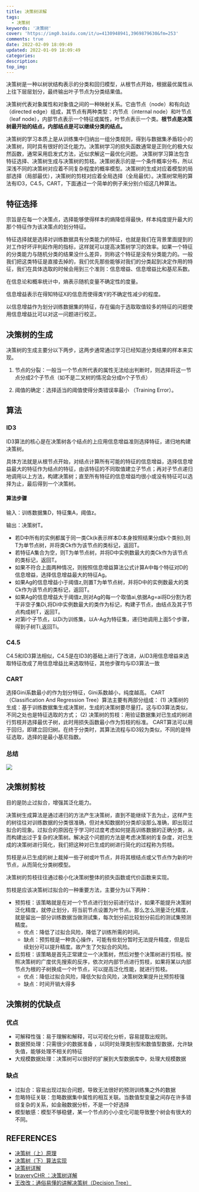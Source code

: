```yaml
---
title: 决策树详解
tags:
  - 决策树
keywords: '决策树'
cover: 'https://img0.baidu.com/it/u=4130948941,3969879630&fm=253'
comments: true
date: 2022-02-09 18:09:49
updated: 2022-01-09 18:09:49
categories:
description:
top_img:
---
```



决策树是一种以树状结构表示的分类和回归模型，从根节点开始，根据最优属性从上往下层层划分，最终输出叶子节点为分类结果值。

决策树代表对象属性和对象值之间的一种映射关系。它由节点（node）和有向边（directed edge）组成，其节点有两种类型：内节点（internal node）和叶节点（leaf node），内部节点表示一个特征或属性，叶节点表示一个类。**根节点是决策树最开始的结点，内部结点是可以继续分类的结点。**

决策树的学习本质上是从训练集中归纳出一组分类规则，得到与数据集矛盾较小的决策树，同时具有很好的泛化能力。决策树学习的损失函数通常是正则化的极大似然函数，通常采用启发式方法，近似求解这一最优化问题。
决策树学习算法包含特征选择、决策树生成与决策树的剪枝。决策树表示的是一个条件概率分布，所以深浅不同的决策树对应着不同复杂程度的概率模型。决策树的生成对应着模型的局部选择（局部最优），决策树的剪枝对应着全局选择（全局最优）。决策树常用的算法有ID3，C4.5，CART，下面通过一个简单的例子来分别介绍这几种算法。

## 特征选择

宗旨是在每一个决策点，选择能够使得样本的熵降低得最快，样本纯度提升最大的那个特征作为该决策点的划分特征。

特征选择就是选择对训练数据具有分类能力的特征，也就是我们在背景里面提到的对工作好坏评判起作用的指标，这样就可以提高决策树学习的效率。如果一个特征的分类能力与随机分类的结果没什么差异，则称这个特征是没有分类能力的。一般我们把这类特征是直接去掉的，我们优先那些能够对我们的分类起到决定作用的特征，我们在具体选取的时候会用到三个准则：信息增益、信息增益比和基尼系数。

在信息论和概率统计中，熵表示随机变量不确定性的度量。

信息增益表示在得知特征X的信息而使得类Y的不确定性减少的程度。

以信息增益作为划分训练数据集的特征，存在偏向于选取取值较多的特征的问题使用信息增益比可以对这一问题进行校正。

## 决策树的生成

决策树的生成主要分以下两步，这两步通常通过学习已经知道分类结果的样本来实现。

1. 节点的分裂：一般当一个节点所代表的属性无法给出判断时，则选择将这一节点分成2个子节点（如不是二叉树的情况会分成n个子节点）

2. 阈值的确定：选择适当的阈值使得分类错误率最小 （Training Error）。

## 算法

### ID3

ID3算法的核心是在决策树各个结点的上应用信息增益准则选择特征，递归地构建决策树。

具体方法就是从根节点开始，对结点计算所有可能的特征的信息增益，选择信息增益最大的特征作为结点的特征，由该特征的不同取值建立子节点；再对子节点递归地调用以上方法，构建决策树；直至所有特征的信息增益均很小或没有特征可以选择为止，最后得到一个决策树。

#### 算法步骤

输入：训练数据集D，特征集A，阈值z。

输出：决策树T。

- 若D中所有的实例都属于同一类Ck(k表示样本D本身按照结果分成k个类别),则T为单节点树，并将类Ck作为该节点的类标记，返回T。
- 若特征A集合为空，则T为单节点树，并将D中实例数最大的类Ck作为该节点的类标记，返回T。
- 如果不符合上面两种情况，则按照信息增益算法公式计算A中每个特征对D的信息增益，选择信息增益最大的特征Ag。
- 如果Ag的信息增益小于阈值z,则置T为单节点树，并将D中的实例数最大的类Ck作为该节点的类标记，返回T。
- 如果Ag的信息增益大于阈值z,则对Ag的每一个取值ai,依据Ag=ai将D分割为若干非空子集Di,将Di中实例数最大的类作为标记，构建子节点，由结点及其子节点构成树T，返回T。
- 对第i个子节点，以Di为训练集，以A-Ag为特征集，递归地调用上面5个步骤，得到子树Ti,返回Ti。

### C4.5

C4.5和ID3算法相似，C4.5是在ID3的基础上进行了改进，从ID3用信息增益来选取特征改成了用信息增益比来选取特征，其他步骤均与ID3算法一致

### CART
选择Gini系数最小的作为划分特征，Gini系数越小，纯度越高。
CART（Classification And Regression Tree）算法主要有两部分组成：
(1) 决策树的生成：基于训练数据集生成决策树，生成的决策树要尽量打。这与ID3算法类似，不同之处也是特征选取的方式；
(2) 决策树的剪枝：用验证数据集对已生成的树进行剪枝并选择最优子树，此时用损失函数最小作为剪枝的标准。
CART算法可以用于回归，即建立回归树。在终于分类时，其算法流程与ID3较为类似，不同的是特征选取，选择的是最小基尼指数。

### 总结

![](https://img2020.cnblogs.com/blog/1925148/202004/1925148-20200426115511078-28064221.png)

## 决策树剪枝

目的是防止过拟合，增强其泛化能力。

决策树生成算法是通过递归的方法产生决策树，直到不能继续下去为止，这样产生的树往往对训练数据的分类很准确，但对未知数据的分类却没那么准确，即出现过拟合的现象。过拟合的原因在于学习时过度考虑如何提高训练数据的正确分类，从而构建出过于复杂的决策树。解决这个问题的方法是考虑决策树的复杂度，对已生成的决策树进行简化，我们把这种对已生成的树进行简化的过程称为剪枝。

剪枝是从已生成的树上裁掉一些子树或叶节点，并将其根结点或父节点作为新的叶节点，从而简化分类树模型。

决策树的剪枝往往通过极小化决策树整体的损失函数或代价函数来实现。

剪枝是应该决策树过拟合的一种重要方法，主要分为以下两种：

- 预剪枝：该策略就是在对一个节点进行划分前进行估计，如果不能提升决策树泛化精度，就停止划分，将当前节点设置为叶节点。那么怎么测量泛化精度，就是留出一部分训练数据当做测试集，每次划分前比较划分前后的测试集预测精度。
    - 优点：降低了过拟合风险，降低了训练所需的时间。
    - 缺点：预剪枝是一种贪心操作，可能有些划分暂时无法提升精度，但是后续划分可以提升精度。故产生了欠拟合的风险。
- 后剪枝：该策略是首先正常建立一个决策树，然后对整个决策树进行剪枝。按照决策树的广度优先搜索的反序，依次对内部节点进行剪枝，如果将某以内部节点为根的子树换成一个叶节点，可以提高泛化性能，就进行剪枝。
    - 优点：降低过拟合风险，降低欠拟合风险，决策树效果提升比预剪枝强
    - 缺点：时间开销大得多

## 决策树的优缺点
### 优点

- 可解释性强：易于理解和解释，可以可视化分析，容易提取出规则。
- 数据预处理：只需很少的数据准备 ，以同时处理类别型和数值型数据，允许缺失值，能够处理不相关的特征
- 大规模数据处理：决策树可以很好的扩展到大型数据库中，处理大规模数据
### 缺点

- 过拟合：容易出现过拟合问题，导致无法很好的预测训练集之外的数据
- 忽略特征关联：忽略数据集中属性的相互关联。当数值型变量之间存在许多错综复杂的关系，如金融数据分析，不是一个好选择
- 模型敏感：模型不够稳健，某一个节点的小小变化可能导致整个树会有很大的不同。



## REFERENCES

- [决策树（上）原理](https://blog.csdn.net/zx10212029/article/details/49529843)
- [决策树（下）算法实现](https://blog.csdn.net/zx10212029/article/details/49617179)
- [决策树详解](https://cloud.tencent.com/developer/article/1092087)
- [braveryCHR
：决策树详解](https://blog.csdn.net/bravery_again/article/details/81104914)
- [王改改：通俗易懂的讲解决策树（Decision Tree）](https://zhuanlan.zhihu.com/p/197476119)






